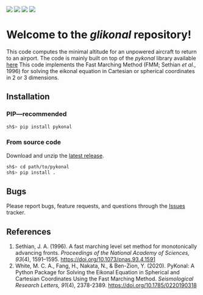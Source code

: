 ![](https://img.shields.io/github/issues/malcolmw/pykonal)
![](https://img.shields.io/github/forks/malcolmw/pykonal)
![](https://img.shields.io/github/stars/malcolmw/pykonal)
![](https://img.shields.io/github/license/malcolmw/pykonal)
# Welcome to the *glikonal* repository!
This code computes the minimal altitude for an unpowered aircraft to return to an airport.
The code is mainly built on top of the *pykonal* library available [here](https://github.com/malcolmw/pykonal)
This code implements the Fast Marching Method (FMM; Sethian *et al.*, 1996) for solving the eikonal equation in Cartesian or spherical coordinates in 2 or 3 dimensions.


## Installation

### PIP—recommended
```bash
sh$> pip install pykonal
```

### From source code
Download and unzip the [latest release](https://github.com/malcolmw/pykonal/releases "Releases").
```bash
sh$> cd path/to/pykonal
sh$> pip install .
```
## Bugs
Please report bugs, feature requests, and questions through the [Issues](https://github.com/malcolmw/pykonal/issues "PyKonal Issues tracker") tracker.

## References
1. Sethian, J. A. (1996). A fast marching level set method for monotonically advancing fronts. *Proceedings of the National Academy of Sciences, 93*(4), 1591–1595. https://doi.org/10.1073/pnas.93.4.1591
2. White, M. C. A., Fang, H., Nakata, N., & Ben-Zion, Y. (2020). PyKonal: A Python Package for Solving the Eikonal Equation in Spherical and Cartesian Coordinates Using the Fast Marching Method. *Seismological Research Letters, 91*(4), 2378-2389. https://doi.org/10.1785/0220190318

